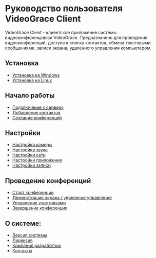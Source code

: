 # Руководство пользователя VideoGrace Client

VideoGrace Client - клиентское приложение системы видеоконференцсвязи VideoGrace.
Предназначено для проведения видеоконференций, доступа к списку контактов, обмена текстовыми сообщениями,
записи экрана, удаленного управления компьютером.

## Установка
* [Установка на Windows](install/win.md)
* [Установка на Linux](install/lin.md)

## Начало работы
* [Подключение к серверу](setup/connect.md)
* [Добавление контактов](setup/contacts.md)
* [Создание конференций](setup/conference.md)

## Настройки
* [Настройка камеры](settings/camera.md)
* [Настройка звука](settings/sound.md)
* [Настройки сети](settings/network.md)
* [Настройки приложения](settings/app.md)
* [Настройки записи](settings/record.md)

## Проведение конференций
* [Старт конференции](conferencing/start.md)
* [Демонстрация экрана / удаленное управление](conferencing/demonstration.md)
* [Управление участниками](conferencing/moderation.md)
* [Завершение конференции](conferencing/end.md)

## О системе:
* [Версия системы](about/version.md)
* [Лицензия](about/license.md)
* [Компания разработчик](about/company.md)
* [Контакты](about/contacts.md)

